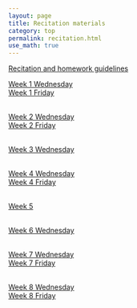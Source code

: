 ```yaml
---
layout: page
title: Recitation materials
category: top
permalink: recitation.html
use_math: true
---
```


<a href="recitation/rec-guidelines.pdf">Recitation and homework guidelines</a>

<a href="recitation/rec1.pdf">Week 1 Wednesday</a><br>
<a href="recitation/rec2.pdf">Week 1 Friday</a><br><br>

<a href="recitation/rec3.pdf">Week 2 Wednesday</a><br>
<a href="recitation/rec4.pdf">Week 2 Friday</a><br><br>

<a href="recitation/rec5.pdf">Week 3 Wednesday</a><br><br>

<a href="recitation/recitation-forces1.pdf">Week 4 Wednesday</a><br>
<a href="recitation/recitation-forces2.pdf">Week 4 Friday</a><br><br>

<a href="recitation/recitation-circles.pdf">Week 5</a><br><br>

<a href="recitation/recitation-momentum.pdf">Week 6 Wednesday</a><br><br>

<a href="recitation/recitation-energy-wed.pdf">Week 7 Wednesday</a><br>
<a href="recitation/recitation-energy-fri.pdf">Week 7 Friday</a><br><br>

<a href="recitation-energy-torque-1.pdf">Week 8 Wednesday</a><br>
<a href="recitation-energy-torque-2.pdf">Week 8 Friday</a><br>
